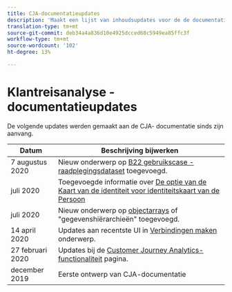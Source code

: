 ```yaml
---
title: CJA-documentatieupdates
description: 'Maakt een lijst van inhoudsupdates voor de de documentatiereeks van de Analyse van de Reis van de Klant sinds December, 2019. '
translation-type: tm+mt
source-git-commit: deb34a4a836d10e4925dcced68c5949ea85ffc3f
workflow-type: tm+mt
source-wordcount: '102'
ht-degree: 13%

---
```



# Klantreisanalyse - documentatieupdates

De volgende updates werden gemaakt aan de CJA- documentatie sinds zijn aanvang.

| Datum | Beschrijving bijwerken |
| --- | --- |
| 7 augustus 2020 | Nieuw onderwerp op [B22 gebruikscase - raadplegingsdataset](/help/use-cases/b2b.md) toegevoegd. |
| juli 2020 | Toegevoegde informatie over [De optie van de Kaart van de identiteit voor identiteitskaart van de Persoon](https://docs.adobe.com/content/help/nl-NL/analytics-platform/using/cja-connections/create-connection.html#use-identity-map-as-a-person-id) |
| juli 2020 | Nieuw onderwerp op [objectarrays](/help/use-cases/object-arrays.md) of &quot;gegevenshiërarchieën&quot; toegevoegd. |
| 14 april 2020 | Updates aan recentste UI in [Verbindingen maken](/help/connections/create-connection.md) onderwerp. |
| 27 februari 2020 | Updates bij de [Customer Journey Analytics-functionaliteit](/help/getting-started/cja-aa.md) pagina. |
| december 2019 | Eerste ontwerp van CJA-documentatie |
